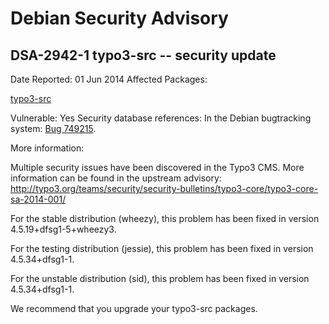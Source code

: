 
Debian Security Advisory
========================


DSA-2942-1 typo3-src -- security update
---------------------------------------



Date Reported:
01 Jun 2014
Affected Packages:

[typo3-src](https://packages.debian.org/src:typo3-src)

Vulnerable:
Yes
Security database references:
In the Debian bugtracking system: [Bug 749215](https://bugs.debian.org/cgi-bin/bugreport.cgi?bug=749215).  

More information:

Multiple security issues have been discovered in the Typo3 CMS. More
information can be found in the upstream advisory:
<http://typo3.org/teams/security/security-bulletins/typo3-core/typo3-core-sa-2014-001/> 


For the stable distribution (wheezy), this problem has been fixed in
version 4.5.19+dfsg1-5+wheezy3.


For the testing distribution (jessie), this problem has been fixed in
version 4.5.34+dfsg1-1.


For the unstable distribution (sid), this problem has been fixed in
version 4.5.34+dfsg1-1.


We recommend that you upgrade your typo3-src packages.





